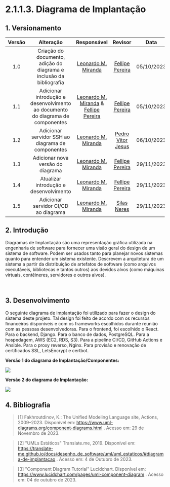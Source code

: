 # 2.1.1.3. Diagrama de Implantação

## 1. Versionamento

| Versão |                      Alteração                      |    Responsável     |      Revisor       | Data  |
| :----: | :-------------------------------------------------: | :----------------: | :----------------: | :---: |
|  1.0   |  Criação do documento, adição do diagrama e inclusão da bibliografia   | [Leonardo M. Miranda](https://github.com/leomichalski)  | [Fellipe Pereira](https://github.com/fellipepcs) | 05/10/2023 |
|  1.1   |  Adicionar introdução e desenvolvimento ao documento do diagrama de componentes   | [Leonardo M. Miranda](https://github.com/leomichalski) & [Fellipe Pereira](https://github.com/fellipepcs) | [Fellipe Pereira](https://github.com/fellipepcs)| 05/10/2023 |
|  1.2   |  Adicionar servidor SSH ao diagrama de componentes | [Leonardo M. Miranda](https://github.com/leomichalski) | [Pedro Vitor Jesus](https://github.com/Peedrooo) | 06/10/2023 |
|  1.3   |  Adicionar nova versão do diagrama | [Leonardo M. Miranda](https://github.com/leomichalski) | [Fellipe Pereira](https://github.com/fellipepcs) | 29/11/2023 |
|  1.4   |  Atualizar introdução e desenvolvimento | [Leonardo M. Miranda](https://github.com/leomichalski) | [Fellipe Pereira](https://github.com/fellipepcs) | 29/11/2023 |
|  1.5   |  Adicionar servidor CI/CD ao diagrama | [Leonardo M. Miranda](https://github.com/leomichalski) | [Silas Neres](https://github.com/Silas-neres) | 29/11/2023 |

## 2. Introdução

Diagramas de Implantação são uma representação gráfica utilizada na engenharia de software para fornecer uma visão geral do design de um sistema de software. Podem ser usados tanto para planejar novos sistemas quanto para entender um sistema existente. Descrevem a arquitetura de um sistema a partir da distribuição de artefatos de software (como arquivos executáveis, bibliotecas e tantos outros) aos devidos alvos (como máquinas virtuais, contêineres, servidores e outros alvos).

<br/>


## 3. Desenvolvimento

O seguinte diagrama de implantação foi utilizado para fazer o design do sistema deste projeto. Tal design foi feito de acordo com os recursos financeiros disponíveis e com os frameworks escolhidos durante reunião com as pessoas desenvolvedoras. Para o frontend, foi escolhido o React. Para o backend, Django. Para o banco de dados, PostgreSQL. Para a hospedagem, AWS (EC2, RDS, S3). Para a pipeline CI/CD, GitHub Actions e Ansible. Para o proxy reverso, Nginx. Para provisão e renovação de certificados SSL, LetsEncrypt e certbot.


**Versão 1 do diagrama de Implantação/Componentes:**

<img align="center" src="./img/diagrama_de_componentes.png">

<br/>

**Versão 2 do diagrama de Implantação:**

<img align="center" src="./img/diagrama_de_implantacao.png">

<br/>

## 4. Bibliografia

> [1] Fakhroutdinov, K.: The Unified Modeling Language site,
Actions, 2009–2023. Disponível em: https://www.uml-diagrams.org/component-diagrams.html . Acesso em: 29 de Novembro de 2023.

> [2] "UMLs Estáticos" Translate.me, 2019. Disponível em: https://translate-me.github.io/docs/desenho_de_software/uml/uml_estaticos/#diagrama-de-implantacao . Acesso em: 4 de Outubro de 2023.

> [3] "Component Diagram Tutorial" Lucidchart. Disponível em: https://www.lucidchart.com/pages/uml-component-diagram . Acesso em: 04 de outubro de 2023.

